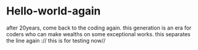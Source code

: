 # Hello-world-again
after 20years, come back to the coding again.
this generation is an era for coders who can make wealths on some exceptional works.
this
separates the line again
:// this is for testing now//
